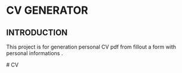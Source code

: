 ﻿# CV GENERATOR
## INTRODUCTION

This project is for generation personal CV pdf from fillout a form with personal informations .



#   C V  
 